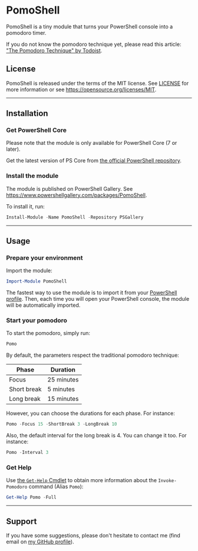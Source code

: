# PomoShell

PomoShell is a tiny module that turns your PowerShell console into a pomodoro timer.

If you do not know the pomodoro technique yet, please read this article: ["The Pomodoro Technique" by Todoist](https://todoist.com/productivity-methods/pomodoro-technique).

## License

PomoShell is released under the terms of the MIT license. See [LICENSE](LICENSE) for more information or see <https://opensource.org/licenses/MIT>.

---

## Installation

### Get PowerShell Core

Please note that the module is only available for PowerShell Core (7 or later).

Get the latest version of PS Core from [the official PowerShell repository](https://github.com/PowerShell/PowerShell/releases).

### Install the module

The module is published on PowerShell Gallery.
See <https://www.powershellgallery.com/packages/PomoShell>.

To install it, run:

```powershell
Install-Module -Name PomoShell -Repository PSGallery
```

---

## Usage

### Prepare your environment

Import the module:

```powershell
Import-Module PomoShell
```

The fastest way to use the module is to import it from your [PowerShell profile](https://docs.microsoft.com/en-us/powershell/module/microsoft.powershell.core/about/about_profiles?view=powershell-7.1).
Then, each time you will open your PowerShell console, the module will be automatically imported.

### Start your pomodoro

To start the pomodoro, simply run:

```powershell
Pomo
```

By default, the parameters respect the traditional pomodoro technique:

| Phase | Duration |
|-|-|
| Focus | 25 minutes |
| Short break | 5 minutes |
| Long break | 15 minutes |

However, you can choose the durations for each phase. For instance:

```powershell
Pomo -Focus 15 -ShortBreak 3 -LongBreak 10
```

Also, the default interval for the long break is 4.
You can change it too. For instance:

```powershell
Pomo -Interval 3
```

### Get Help

Use [the `Get-Help` Cmdlet](https://docs.microsoft.com/en-us/powershell/module/microsoft.powershell.core/get-help?view=powershell-7.1) to obtain more information about the `Invoke-Pomodoro` command (Alias `Pomo`):

```powershell
Get-Help Pomo -Full
```

---

## Support

If you have some suggestions, please don't hesitate to contact me (find email on [my GitHub profile](https://github.com/VouDoo)).
